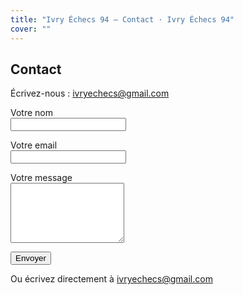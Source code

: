 ```yaml
---
title: "Ivry Échecs 94 — Contact · Ivry Échecs 94"
cover: ""
---
```


<section class="container">
<h1 class="section-title">Contact</h1>
<p>Écrivez-nous : <a href="mailto:ivryechecs@gmail.com">ivryechecs@gmail.com</a></p>

<form action="/merci" data-netlify="true" method="POST" name="contact" netlify-honeypot="bot-field">
<input name="form-name" type="hidden" value="contact"/>
<p hidden>
<label>Ne pas remplir : <input name="bot-field"/></label>
</p>

<p><label>Votre nom<br/><input name="nom" required="" type="text"/></label></p>
<p><label>Votre email<br/><input name="email" required="" type="email"/></label></p>
<p><label>Votre message<br/><textarea name="message" required="" rows="6"></textarea></label></p>

<p><button class="btn" type="submit">Envoyer</button></p>
</form>

<p>Ou écrivez directement à <a href="mailto:ivryechecs@gmail.com">ivryechecs@gmail.com</a></p>
</section>
